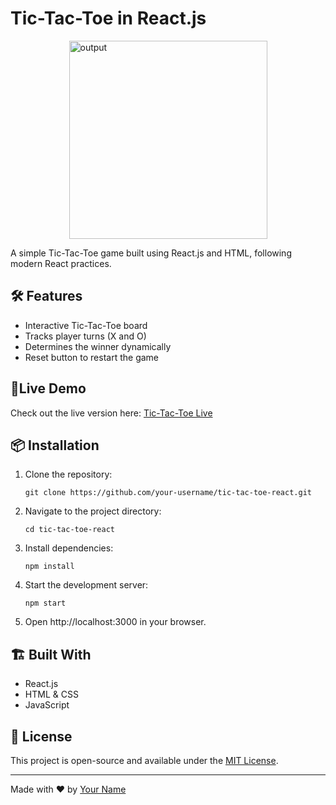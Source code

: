 <h1>Tic-Tac-Toe in React.js</h1>
  <div style="display:flex;justify-content:center;">
    <img width="317" alt="output" src="https://github.com/user-attachments/assets/e49748b0-c18e-4700-9f18-782811da8484" />
  </div>
    <p>A simple Tic-Tac-Toe game built using React.js and HTML, following modern React practices.</p>
    <h2>🛠 Features</h2>
    <ul>
        <li>Interactive Tic-Tac-Toe board</li>
        <li>Tracks player turns (X and O)</li>
        <li>Determines the winner dynamically</li>
        <li>Reset button to restart the game</li>
    </ul>
    <h2>🚀Live Demo</h2>
    <p>Check out the live version here: <a href="https://goldstring.github.io/tictactoe_output/" target="_blank">Tic-Tac-Toe Live</a></p>
    <h2>📦 Installation</h2>
    <ol>
        <li>Clone the repository:  
            <pre><code>git clone https://github.com/your-username/tic-tac-toe-react.git</code></pre>
        </li>
        <li>Navigate to the project directory:  
            <pre><code>cd tic-tac-toe-react</code></pre>
        </li>
        <li>Install dependencies:  
            <pre><code>npm install</code></pre>
        </li>
        <li>Start the development server:  
            <pre><code>npm start</code></pre>
        </li>
        <li>Open <span class="code">http://localhost:3000</span> in your browser.</li>
    </ol>
    <h2>🏗 Built With</h2>
    <ul>
        <li>React.js</li>
        <li>HTML & CSS</li>
        <li>JavaScript</li>
    </ul>
    <h2>📜 License</h2>
    <p>This project is open-source and available under the <a href="LICENSE">MIT License</a>.</p>
    <hr>
    <p>Made with ❤️ by <a href="https://github.com/your-username" target="_blank">Your Name</a></p>
